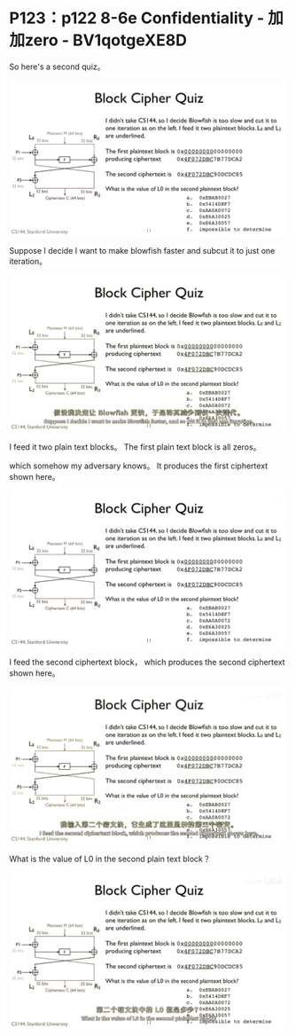 # P123：p122 8-6e Confidentiality - 加加zero - BV1qotgeXE8D

 So here's a second quiz。

![](img/d3238fedc913c099d7d780c7a9824e88_1.png)

 Suppose I decide I want to make blowfish faster and subcut it to just one iteration。



![](img/d3238fedc913c099d7d780c7a9824e88_3.png)

 I feed it two plain text blocks。 The first plain text block is all zeros。

 which somehow my adversary knows。 It produces the first ciphertext shown here。



![](img/d3238fedc913c099d7d780c7a9824e88_5.png)

 I feed the second ciphertext block， which produces the second ciphertext shown here。



![](img/d3238fedc913c099d7d780c7a9824e88_7.png)

 What is the value of L0 in the second plain text block？



![](img/d3238fedc913c099d7d780c7a9824e88_9.png)